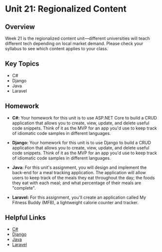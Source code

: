 # Unit 21: Regionalized Content

## Overview
Week 21 is the regionalized content unit—different universities will teach different tech depending on local market demand. Please check your syllabus to see which content applies to your class.

## Key Topics
* C#
* Django
* Java
* Laravel

## Homework
* **C#:** Your homework for this unit is to use ASP.NET Core to build a CRUD application that allows you to create, view, update, and delete useful code snippets. Think of it as the MVP for an app you'd use to keep track of idiomatic code samples in different languages.

* **Django:** Your homework for this unit is to use Django to build a CRUD application that allows you to create, view, update, and delete useful code snippets. Think of it as the MVP for an app you'd use to keep track of idiomatic code samples in different languages.

* **Java:** For this unit's assignment, you will design and implement the back-end for a meal tracking application. The application will allow users to keep track of the meals they eat throughout the day; the foods they eat with each meal; and what percentage of their meals are "complete".

* **Laravel:** For this assignment, you'll create an application called My Fitness Buddy (MFB), a lightweight calorie counter and tracker.

## Helpful Links
* [C#](https://en.wikipedia.org/wiki/C_Sharp_(programming_language))
* [Django](https://en.wikipedia.org/wiki/Django_(web_framework))
* [Java](https://en.wikipedia.org/wiki/Java_(programming_language))
* [Laravel](https://en.wikipedia.org/wiki/Laravel)
